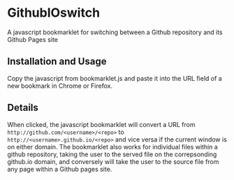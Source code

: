 # GithubIOswitch
A javascript bookmarklet for switching between a Github repository and its Github Pages site

## Installation and Usage
Copy the javascript from bookmarklet.js and paste it into the URL field of a new bookmark in Chrome or Firefox.

## Details
When clicked, the javascript bookmarklet will convert a URL from `http://github.com/<username>/<repo>` to `http://<username>.github.io/<repo>` and vice versa if the current window is on either domain. The bookmarklet also works for individual files within a github repository, taking the user to the served file on the correpsonding github.io domain, and conversely will take the user to the source file from any page within a Github pages site.

